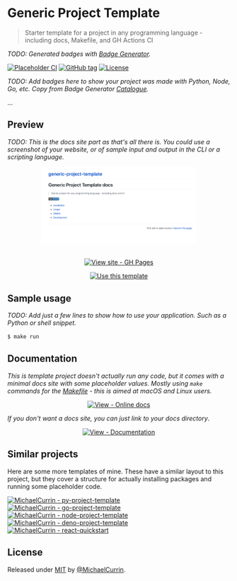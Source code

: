 # Generic Project Template
> Starter template for a project in any programming language - including docs, Makefile, and GH Actions CI

_TODO: Generated badges with [Badge Generator](https://michaelcurrin.github.io/badge-generator/)._

<!-- Badges generated with https://michaelcurrin.github.io/badge-generator/ -->
[![Placeholder CI](https://github.com/MichaelCurrin/generic-project-template/workflows/Placeholder%20CI/badge.svg)](https://github.com/MichaelCurrin/generic-project-template/actions?query=workflow:"Placeholder+CI")
[![GitHub tag](https://img.shields.io/github/tag/MichaelCurrin/generic-project-template?include_prereleases=&sort=semver)](https://github.com/MichaelCurrin/generic-project-template/releases/)
[![License](https://img.shields.io/badge/License-MIT-blue)](#license)

_TODO: Add badges here to show your project was made with Python, Node, Go, etc. Copy from Badge Generator [Catalogue](https://michaelcurrin.github.io/badge-generator/#/catalogue)._

...


## Preview

_TODO: This is the docs site part as that's all there is. You could use a screenshot of your website, or of sample input and output in the CLI or a scripting language._

<div align="center">
    <a href="https://michaelcurrin.github.io/generic-project-template/">
        <img src="/sample.png" alt="Sample screenshot" title="Go to website" width="350" />
    </a>
</div>

<br>

<div align="center">

<!-- TODO: Point this at your website or your docs site. -->
[![View site - GH Pages](https://img.shields.io/badge/View_site-GH_Pages-2ea44f?style=for-the-badge)](https://michaelcurrin.github.io/generic-project-template/)

<!-- TODO: Remove the template badge in your copy. -->
[![Use this template](https://img.shields.io/badge/Generate-Use_this_template-2ea44f?style=for-the-badge&logo=github)](https://github.com/MichaelCurrin/generic-project-template/generate)

</div>


## Sample usage

_TODO: Add just a few lines to show how to use your application. Such as a Python or shell snippet._

```sh
$ make run
```


## Documentation

_This is template project doesn't actually run any code, but it comes with a minimal docs site with some placeholder values. Mostly using `make` commands for the [Makefile](/Makefile) - this is aimed at macOS and Linux users._

<div align="center">

[![View - Online docs](https://img.shields.io/badge/View-Online_docs-blue?style=for-the-badge)](https://michaelcurrin.github.io/generic-project-template/ "Go to online documentation")

</div>

_If you don't want a docs site, you can just link to your docs directory_.

<div align="center">

[![View - Documentation](https://img.shields.io/badge/View-Documentation-blue?style=for-the-badge)](/docs/ "Go to documentation directory")

</div>


## Similar projects

Here are some more templates of mine. These have a similar layout to this project, but they cover a structure for actually installing packages and running some placeholder code.

[![MichaelCurrin - py-project-template](https://img.shields.io/static/v1?label=MichaelCurrin&message=py-project-template&color=blue&logo=github)](https://github.com/MichaelCurrin/py-project-template)
[![MichaelCurrin - go-project-template](https://img.shields.io/static/v1?label=MichaelCurrin&message=go-project-template&color=blue&logo=github)](https://github.com/MichaelCurrin/go-project-template)
[![MichaelCurrin - node-project-template](https://img.shields.io/static/v1?label=MichaelCurrin&message=node-project-template&color=blue&logo=github)](https://github.com/MichaelCurrin/node-project-template)
[![MichaelCurrin - deno-project-template](https://img.shields.io/static/v1?label=MichaelCurrin&message=deno-project-template&color=blue&logo=github)](https://github.com/MichaelCurrin/deno-project-template)
[![MichaelCurrin - react-quickstart](https://img.shields.io/static/v1?label=MichaelCurrin&message=react-quickstart&color=blue&logo=github)](https://github.com/MichaelCurrin/react-quickstart)


## License

Released under [MIT](/LICENSE) by [@MichaelCurrin](https://github.com/MichaelCurrin).
